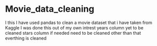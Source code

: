 # Movie_data_cleaning
I this I have used pandas to clean a movie dataset that i have taken from Kaggle I was done this out of my own intrest years column yet to be cleaned stars column if needed need to be cleaned other than that everthing is cleaned
